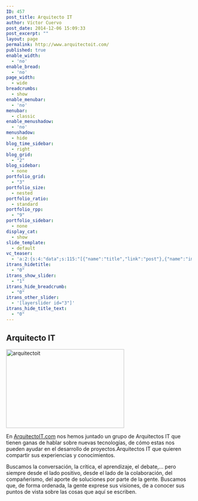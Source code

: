 ```yaml
---
ID: 457
post_title: Arquitecto IT
author: Víctor Cuervo
post_date: 2014-12-06 15:09:33
post_excerpt: ""
layout: page
permalink: http://www.arquitectoit.com/
published: true
enable_width:
  - 'no'
enable_bread:
  - 'no'
page_width:
  - wide
breadcrumbs:
  - show
enable_menubar:
  - 'no'
menubar:
  - classic
enable_menushadow:
  - 'no'
menushadow:
  - hide
blog_time_sidebar:
  - right
blog_grid:
  - "2"
blog_sidebar:
  - none
portfolio_grid:
  - "3"
portfolio_size:
  - nested
portfolio_ratio:
  - standard
portfolio_rpp:
  - "9"
portfolio_sidebar:
  - none
display_cat:
  - show
slide_template:
  - default
vc_teaser:
  - 'a:2:{s:4:"data";s:115:"[{"name":"title","link":"post"},{"name":"image","image":"featured","link":"none"},{"name":"text","mode":"excerpt"}]";s:7:"bgcolor";s:0:"";}'
itrans_hidetitle:
  - "0"
itrans_show_slider:
  - "1"
itrans_hide_breadcrumb:
  - "0"
itrans_other_slider:
  - '[layerslider id="3"]'
itrans_hide_title_text:
  - "0"
---
```

<div class="headline">
<h2>Arquitecto IT</h2>
</div>
<img class="pull-right alignright wp-image-534 size-full img-responsive" src="http://www.arquitectoit.com/wp-content/uploads/2014/12/arquitectoit.jpg" alt="arquitectoit" width="320" height="213" />

En <a title="Arquitecto IT" href="../" target="_blank">ArquitectoIT.com</a> nos hemos juntado un grupo de Arquitectos IT que tienen ganas de hablar sobre nuevas tecnologías, de cómo estas nos pueden ayudar en el desarrollo de proyectos.Arquitectos IT que quieren compartir sus experiencias y conocimientos.

Buscamos la conversación, la crítica, el aprendizaje, el debate,... pero siempre desde el lado positivo, desde el lado de la colaboración, del compañerismo, del aporte de soluciones por parte de la gente. Buscamos que, de forma ordenada, la gente exprese sus visiones, de a conocer sus puntos de vista sobre las cosas que aquí se escriben.